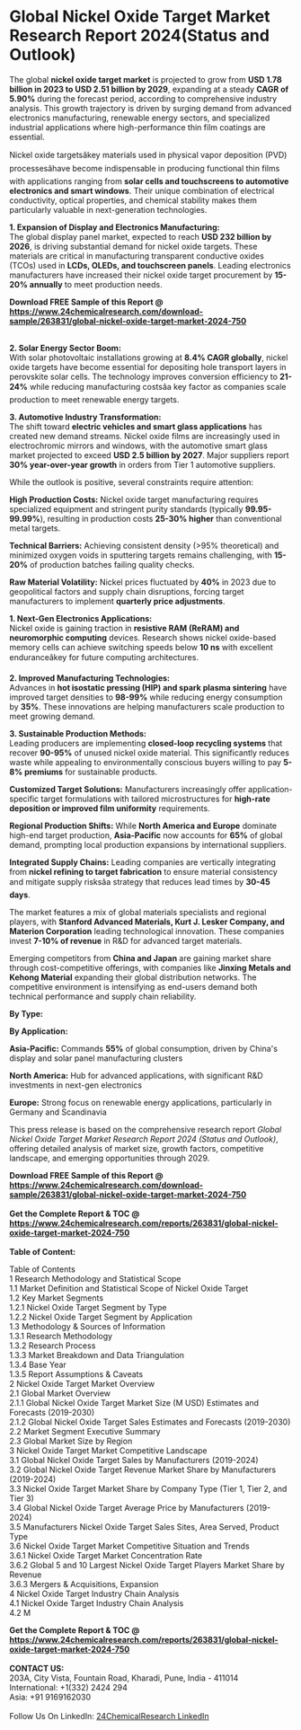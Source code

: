 <h1>Global Nickel Oxide Target Market Research Report 2024(Status and Outlook)</h1><p>The global <strong>nickel oxide target market</strong> is projected to grow from <strong>USD 1.78 billion in 2023 to USD 2.51 billion by 2029</strong>, expanding at a steady <strong>CAGR of 5.90%</strong> during the forecast period, according to comprehensive industry analysis. This growth trajectory is driven by surging demand from advanced electronics manufacturing, renewable energy sectors, and specialized industrial applications where high-performance thin film coatings are essential.</p><p>Nickel oxide targetsâkey materials used in physical vapor deposition (PVD) processesâhave become indispensable in producing functional thin films with applications ranging from <strong>solar cells and touchscreens to automotive electronics and smart windows</strong>. Their unique combination of electrical conductivity, optical properties, and chemical stability makes them particularly valuable in next-generation technologies.</p><p><strong>1. Expansion of Display and Electronics Manufacturing:</strong><br>
The global display panel market, expected to reach <strong>USD 232 billion by 2026</strong>, is driving substantial demand for nickel oxide targets. These materials are critical in manufacturing transparent conductive oxides (TCOs) used in <strong>LCDs, OLEDs, and touchscreen panels</strong>. Leading electronics manufacturers have increased their nickel oxide target procurement by <strong>15-20% annually</strong> to meet production needs.</p><div><b>Download FREE Sample of this Report @ 
            <a href="https://www.24chemicalresearch.com/download-sample/263831/global-nickel-oxide-target-market-2024-750">
            https://www.24chemicalresearch.com/download-sample/263831/global-nickel-oxide-target-market-2024-750</a></b></div><br><p><strong>2. Solar Energy Sector Boom:</strong><br>
With solar photovoltaic installations growing at <strong>8.4% CAGR globally</strong>, nickel oxide targets have become essential for depositing hole transport layers in perovskite solar cells. The technology improves conversion efficiency to <strong>21-24%</strong> while reducing manufacturing costsâa key factor as companies scale production to meet renewable energy targets.</p><p><strong>3. Automotive Industry Transformation:</strong><br>
The shift toward <strong>electric vehicles and smart glass applications</strong> has created new demand streams. Nickel oxide films are increasingly used in electrochromic mirrors and windows, with the automotive smart glass market projected to exceed <strong>USD 2.5 billion by 2027</strong>. Major suppliers report <strong>30% year-over-year growth</strong> in orders from Tier 1 automotive suppliers.</p><p>While the outlook is positive, several constraints require attention:</p><p><strong>High Production Costs:</strong> Nickel oxide target manufacturing requires specialized equipment and stringent purity standards (typically <strong>99.95-99.99%</strong>), resulting in production costs <strong>25-30% higher</strong> than conventional metal targets.</p><p><strong>Technical Barriers:</strong> Achieving consistent density (&gt;95% theoretical) and minimized oxygen voids in sputtering targets remains challenging, with <strong>15-20%</strong> of production batches failing quality checks.</p><p><strong>Raw Material Volatility:</strong> Nickel prices fluctuated by <strong>40%</strong> in 2023 due to geopolitical factors and supply chain disruptions, forcing target manufacturers to implement <strong>quarterly price adjustments</strong>.</p><p><strong>1. Next-Gen Electronics Applications:</strong><br>
Nickel oxide is gaining traction in <strong>resistive RAM (ReRAM) and neuromorphic computing</strong> devices. Research shows nickel oxide-based memory cells can achieve switching speeds below <strong>10 ns</strong> with excellent enduranceâkey for future computing architectures.</p><p><strong>2. Improved Manufacturing Technologies:</strong><br>
Advances in <strong>hot isostatic pressing (HIP) and spark plasma sintering</strong> have improved target densities to <strong>98-99%</strong> while reducing energy consumption by <strong>35%</strong>. These innovations are helping manufacturers scale production to meet growing demand.</p><p><strong>3. Sustainable Production Methods:</strong><br>
Leading producers are implementing <strong>closed-loop recycling systems</strong> that recover <strong>90-95%</strong> of unused nickel oxide material. This significantly reduces waste while appealing to environmentally conscious buyers willing to pay <strong>5-8% premiums</strong> for sustainable products.</p><p><strong>Customized Target Solutions:</strong> Manufacturers increasingly offer application-specific target formulations with tailored microstructures for <strong>high-rate deposition or improved film uniformity</strong> requirements.</p><p><strong>Regional Production Shifts:</strong> While <strong>North America and Europe</strong> dominate high-end target production, <strong>Asia-Pacific</strong> now accounts for <strong>65%</strong> of global demand, prompting local production expansions by international suppliers.</p><p><strong>Integrated Supply Chains:</strong> Leading companies are vertically integrating from <strong>nickel refining to target fabrication</strong> to ensure material consistency and mitigate supply risksâa strategy that reduces lead times by <strong>30-45 days</strong>.</p><p>The market features a mix of global materials specialists and regional players, with <strong>Stanford Advanced Materials, Kurt J. Lesker Company, and Materion Corporation</strong> leading technological innovation. These companies invest <strong>7-10% of revenue</strong> in R&amp;D for advanced target materials.</p><p>Emerging competitors from <strong>China and Japan</strong> are gaining market share through cost-competitive offerings, with companies like <strong>Jinxing Metals and Kehong Material</strong> expanding their global distribution networks. The competitive environment is intensifying as end-users demand both technical performance and supply chain reliability.</p><p><strong>By Type:</strong></p><p><strong>By Application:</strong></p><p><strong>Asia-Pacific:</strong> Commands <strong>55%</strong> of global consumption, driven by China's display and solar panel manufacturing clusters</p><p><strong>North America:</strong> Hub for advanced applications, with significant R&amp;D investments in next-gen electronics</p><p><strong>Europe:</strong> Strong focus on renewable energy applications, particularly in Germany and Scandinavia</p><p>This press release is based on the comprehensive research report <em>Global Nickel Oxide Target Market Research Report 2024 (Status and Outlook)</em>, offering detailed analysis of market size, growth factors, competitive landscape, and emerging opportunities through 2029.</p><div><b>Download FREE Sample of this Report @ 
            <a href="https://www.24chemicalresearch.com/download-sample/263831/global-nickel-oxide-target-market-2024-750">
            https://www.24chemicalresearch.com/download-sample/263831/global-nickel-oxide-target-market-2024-750</a></b></div><br><div><b>Get the Complete Report & TOC @ 
            <a href="https://www.24chemicalresearch.com/reports/263831/global-nickel-oxide-target-market-2024-750">
            https://www.24chemicalresearch.com/reports/263831/global-nickel-oxide-target-market-2024-750</a></b></div><br>
            <b>Table of Content:</b><p>Table of Contents<br />
1 Research Methodology and Statistical Scope<br />
1.1 Market Definition and Statistical Scope of Nickel Oxide Target<br />
1.2 Key Market Segments<br />
1.2.1 Nickel Oxide Target Segment by Type<br />
1.2.2 Nickel Oxide Target Segment by Application<br />
1.3 Methodology & Sources of Information<br />
1.3.1 Research Methodology<br />
1.3.2 Research Process<br />
1.3.3 Market Breakdown and Data Triangulation<br />
1.3.4 Base Year<br />
1.3.5 Report Assumptions & Caveats<br />
2 Nickel Oxide Target Market Overview<br />
2.1 Global Market Overview<br />
2.1.1 Global Nickel Oxide Target Market Size (M USD) Estimates and Forecasts (2019-2030)<br />
2.1.2 Global Nickel Oxide Target Sales Estimates and Forecasts (2019-2030)<br />
2.2 Market Segment Executive Summary<br />
2.3 Global Market Size by Region<br />
3 Nickel Oxide Target Market Competitive Landscape<br />
3.1 Global Nickel Oxide Target Sales by Manufacturers (2019-2024)<br />
3.2 Global Nickel Oxide Target Revenue Market Share by Manufacturers (2019-2024)<br />
3.3 Nickel Oxide Target Market Share by Company Type (Tier 1, Tier 2, and Tier 3)<br />
3.4 Global Nickel Oxide Target Average Price by Manufacturers (2019-2024)<br />
3.5 Manufacturers Nickel Oxide Target Sales Sites, Area Served, Product Type<br />
3.6 Nickel Oxide Target Market Competitive Situation and Trends<br />
3.6.1 Nickel Oxide Target Market Concentration Rate<br />
3.6.2 Global 5 and 10 Largest Nickel Oxide Target Players Market Share by Revenue<br />
3.6.3 Mergers & Acquisitions, Expansion<br />
4 Nickel Oxide Target Industry Chain Analysis<br />
4.1 Nickel Oxide Target Industry Chain Analysis<br />
4.2 M</p><div><b>Get the Complete Report & TOC @ 
            <a href="https://www.24chemicalresearch.com/reports/263831/global-nickel-oxide-target-market-2024-750">
            https://www.24chemicalresearch.com/reports/263831/global-nickel-oxide-target-market-2024-750</a></b></div><br><b>CONTACT US:</b><br>
            203A, City Vista, Fountain Road, Kharadi, Pune, India - 411014<br>
            International: +1(332) 2424 294<br>
            Asia: +91 9169162030 <br><br>
            Follow Us On LinkedIn: <a href="https://www.linkedin.com/company/24chemicalresearch/">24ChemicalResearch LinkedIn</a>